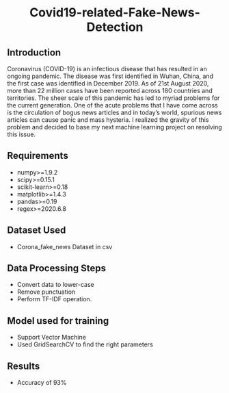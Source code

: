 <h1 align="center">Covid19-related-Fake-News-Detection</h1>

## Introduction
Coronavirus (COVID-19) is an infectious disease that has resulted in an ongoing pandemic. The disease was first identified in Wuhan, China, and the first case was identified in December 2019. As of 21st August 2020, more than 22 million cases have been reported across 180 countries and territories. The sheer scale of this pandemic has led to myriad problems for the current generation. One of the acute problems that I have come across is the circulation of bogus news articles and in today’s world, spurious news articles can cause panic and mass hysteria. I realized the gravity of this problem and decided to base my next machine learning project on resolving this issue.

## Requirements

- numpy>=1.9.2
- scipy>=0.15.1
- scikit-learn>=0.18
- matplotlib>=1.4.3
- pandas>=0.19
- regex>=2020.6.8

## Dataset Used

- Corona_fake_news Dataset in csv


## Data Processing Steps

- Convert data to lower-case
- Remove punctuation
- Perform TF-IDF operation.

## Model used for training 

- Support Vector Machine 
- Used GridSearchCV to find the right parameters

## Results

- Accuracy of 93%
